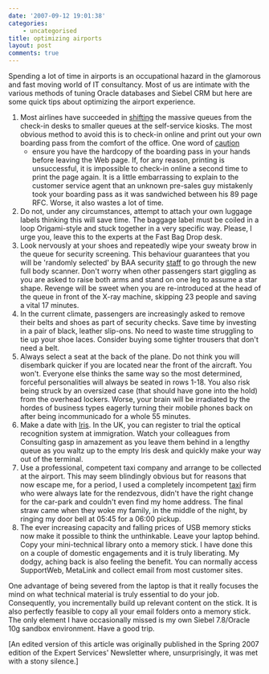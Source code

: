 ```yaml
---
date: '2007-09-12 19:01:38'
categories:
    - uncategorised
title: optimizing airports
layout: post
comments: true
---
```


Spending a lot of time in airports is an occupational hazard in the
glamorous and fast moving world of IT consultancy. Most of us are
intimate with the various methods of tuning Oracle databases and Siebel
CRM but here are some quick tips about optimizing the airport
experience.

1.  Most airlines have succeeded in
    [shifting](http://www.nbrightside.com/blog/2006/05/02/ba-online-check-in/)
    the massive queues from the check-in desks to smaller queues at the
    self-service kiosks. The most obvious method to avoid this is to
    check-in online and print out your own boarding pass from the
    comfort of the office. One word of
    [caution](http://www.nbrightside.com/blog/2006/01/18/caution-with-ba-online-check-in/)
    - ensure you have the hardcopy of the boarding pass in your hands
    before leaving the Web page. If, for any reason, printing is
    unsuccessful, it is impossible to check-in online a second time to
    print the page again. It is a little embarrassing to explain to the
    customer service agent that an unknown pre-sales guy mistakenly took
    your boarding pass as it was sandwiched between his 89 page RFC.
    Worse, it also wastes a lot of time.
2.  Do not, under any circumstances, attempt to attach your own luggage
    labels thinking this will save time. The baggage label must be
    coiled in a loop Origami-style and stuck together in a very specific
    way. Please, I urge you, leave this to the experts at the Fast Bag
    Drop desk.
3.  Look nervously at your shoes and repeatedly wipe your sweaty brow in
    the queue for security screening. This behaviour guarantees that you
    will be 'randomly selected' by BAA security
    [staff](http://www.nbrightside.com/blog/2006/01/16/revenge-of-the-baa-queue-monitor/)
    to go through the new full body scanner. Don't worry when other
    passengers start giggling as you are asked to raise both arms and
    stand on one leg to assume a star shape. Revenge will be sweet when
    you are re-introduced at the head of the queue in front of the X-ray
    machine, skipping 23 people and saving a vital 17 minutes.
4.  In the current climate, passengers are increasingly asked to remove
    their belts and shoes as part of security checks. Save time by
    investing in a pair of black, leather slip-ons. No need to waste
    time struggling to tie up your shoe laces. Consider buying some
    tighter trousers that don't need a belt.
5.  Always select a seat at the back of the plane. Do not think you will
    disembark quicker if you are located near the front of the aircraft.
    You won't. Everyone else thinks the same way so the most determined,
    forceful personalities will always be seated in rows 1-18. You also
    risk being struck by an oversized case (that should have gone into
    the hold) from the overhead lockers. Worse, your brain will be
    irradiated by the hordes of business types eagerly turning their
    mobile phones back on after being incommunicado for a whole 55
    minutes.
6.  Make a date with
    [Iris](http://www.nbrightside.com/blog/2007/02/09/great-fun-with-iris/).
    In the UK, you can register to trial the optical recognition system
    at immigration. Watch your colleagues from Consulting gasp in
    amazement as you leave them behind in a lengthy queue as you waltz
    up to the empty Iris desk and quickly make your way out of the
    terminal.
7.  Use a professional, competent taxi company and arrange to be
    collected at the airport. This may seem blindingly obvious but for
    reasons that now escape me, for a period, I used a completely
    incompetent
    [taxi](http://www.nbrightside.com/blog/2006/04/03/rude-awakening/)
    firm who were always late for the rendezvous, didn't have the right
    change for the car-park and couldn't even find my home address. The
    final straw came when they woke my family, in the middle of the
    night, by ringing my door bell at 05:45 for a 06:00 pickup.
8.  The ever increasing capacity and falling prices of USB memory sticks
    now make it possible to think the unthinkable. Leave your laptop
    behind. Copy your mini-technical library onto a memory stick. I have
    done this on a couple of domestic engagements and it is truly
    liberating. My dodgy, aching back is also feeling the benefit. You
    can normally access SupportWeb, MetaLink and collect email from most
    customer sites.

One advantage of being severed from the laptop is that it really focuses
the mind on what technical material is truly essential to do your job.
Consequently, you incrementally build up relevant content on the stick.
It is also perfectly feasible to copy all your email folders onto a
memory stick. The only element I have occasionally missed is my own
Siebel 7.8/Oracle 10g sandbox environment. Have a good trip.

[An edited version of this article was originally published in the
Spring 2007 edition of the Expert Services' Newsletter where,
unsurprisingly, it was met with a stony silence.]

